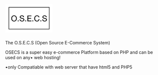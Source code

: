 # <img src="OSECS.png" width="30%" height="50%">
The O.S.E.C.S (Open Source E-Commerce System)

OSECS is a super easy e-commerce Platform based on PHP and can be used on any• web hosting!

















•only Compatiable with web server that have html5 and PHP5
